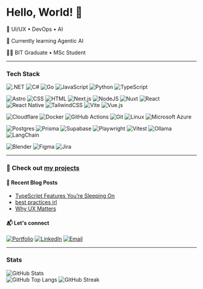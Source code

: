 # Hello, World! 👋

🔭 UI/UX • DevOps • AI

🌱 Currently learning Agentic AI

👨‍🎓 BIT Graduate • MSc Student

---

### Tech Stack

![.NET](https://img.shields.io/badge/.NET-512BD4?logo=dotnet&logoColor=fff)
![C#](https://custom-icon-badges.demolab.com/badge/C%23-%23239120.svg?logo=cshrp&logoColor=white)
![Go](https://img.shields.io/badge/Go-%2300ADD8.svg?&logo=go&logoColor=white)
![JavaScript](https://img.shields.io/badge/JavaScript-F7DF1E?logo=javascript&logoColor=000)
![Python](https://img.shields.io/badge/Python-3776AB?logo=python&logoColor=fff)
![TypeScript](https://img.shields.io/badge/TypeScript-3178C6?logo=typescript&logoColor=fff)

![Astro](https://img.shields.io/badge/Astro-BC52EE?logo=astro&logoColor=fff)
![CSS](https://img.shields.io/badge/CSS-639?logo=css&logoColor=fff)
![HTML](https://img.shields.io/badge/HTML-%23E34F26.svg?logo=html5&logoColor=white)
![Next.js](https://img.shields.io/badge/Next.js-black?logo=next.js&logoColor=white)
![NodeJS](https://img.shields.io/badge/Node.js-6DA55F?logo=node.js&logoColor=white)
![Nuxt](https://img.shields.io/badge/Nuxt-002E3B?logo=nuxt&logoColor=#00DC82)
![React](https://img.shields.io/badge/React-%2320232a.svg?logo=react&logoColor=%2361DAFB)
![React Native](https://img.shields.io/badge/React_Native-%2320232a.svg?logo=react&logoColor=%2361DAFB)
![TailwindCSS](https://img.shields.io/badge/Tailwind%20CSS-%2338B2AC.svg?logo=tailwind-css&logoColor=white)
![Vite](https://img.shields.io/badge/Vite-646CFF?logo=vite&logoColor=fff)
![Vue.js](https://img.shields.io/badge/Vue.js-4FC08D?logo=vuedotjs&logoColor=fff)

![Cloudflare](https://img.shields.io/badge/Cloudflare-F38020?logo=Cloudflare&logoColor=white)
![Docker](https://img.shields.io/badge/Docker-2496ED?logo=docker&logoColor=fff)
![GitHub Actions](https://img.shields.io/badge/GitHub_Actions-2088FF?logo=github-actions&logoColor=white)
![Git](https://img.shields.io/badge/Git-F05032?logo=git&logoColor=fff)
![Linux](https://img.shields.io/badge/Linux-FCC624?logo=linux&logoColor=black)
![Microsoft Azure](https://custom-icon-badges.demolab.com/badge/Microsoft%20Azure-0089D6?logo=msazure&logoColor=white)

![Postgres](https://img.shields.io/badge/Postgres-%23316192.svg?logo=postgresql&logoColor=white)
![Prisma](https://img.shields.io/badge/Prisma-2D3748?logo=prisma&logoColor=white)
![Supabase](https://img.shields.io/badge/Supabase-3FCF8E?logo=supabase&logoColor=fff)
![Playwright](https://custom-icon-badges.demolab.com/badge/Playwright-2EAD33?logo=playwright&logoColor=fff) 
![Vitest](https://img.shields.io/badge/Vitest-6E9F18?logo=vitest&logoColor=fff)
![Ollama](https://img.shields.io/badge/Ollama-fff?logo=ollama&logoColor=000)
![LangChain](https://img.shields.io/badge/LangChain-1c3c3c.svg?logo=langchain&logoColor=white)

![Blender](https://img.shields.io/badge/Blender-%23F5792A.svg?logo=blender&logoColor=white)
![Figma](https://img.shields.io/badge/Figma-F24E1E?logo=figma&logoColor=white)
![Jira](https://img.shields.io/badge/Jira-0052CC?logo=jira&logoColor=fff)

---

### 👾 Check out [my projects](https://github.com/stars/wazeerc/lists/projects)

#### 📝 Recent Blog Posts

- [TypeScript Features You’re Sleeping On](https://wazeerc.github.io/blog/typescript-tips/) 
- [best practices irl](https://wazeerc.github.io/blog/best-practices/)
- [Why UX Matters](https://wazeerc.github.io/blog/why-ux-matters/)

#### 📬 Let's connect

[![Portfolio](https://img.shields.io/static/v1?message=Website&logo=&label=&color=501daf&labelColor=&style=for-the-badge)](https://wazeer.dev)
[![LinkedIn](https://img.shields.io/static/v1?message=LinkedIn&logo=&label=&color=501daf&labelColor=&style=for-the-badge)](https://www.linkedin.com/in/wazeerc/)
[![Email](https://img.shields.io/static/v1?message=Email&logo=&label=&color=501daf&labelColor=&style=for-the-badge)](mailto:contact@wazeer.dev)

---

### Stats

![GitHub Stats](https://github-readme-stats.vercel.app/api?username=wazeerc&hide_title=true&hide_rank=false&show_icons=true&include_all_commits=true&count_private=true&disable_animations=false&theme=github_dark&locale=en&hide_border=true&rank_icon=github&number_format=long)\
![GitHub Top Langs](https://github-readme-stats.vercel.app/api/top-langs/?username=wazeerc&theme=github_dark&show_icons=true&hide_border=true&layout=compact&hide=css,html,jupyter%20notebook,c%2B%2B)
![GitHub Streak](https://streak-stats.demolab.com?user=wazeerc&theme=github_dark&hide_border=true&date_format=M%20j%5B%2C%20Y%5D&mode=weekly&card_width=200&card_height=100&hide_total_contributions=true&hide_longest_streak=true)
